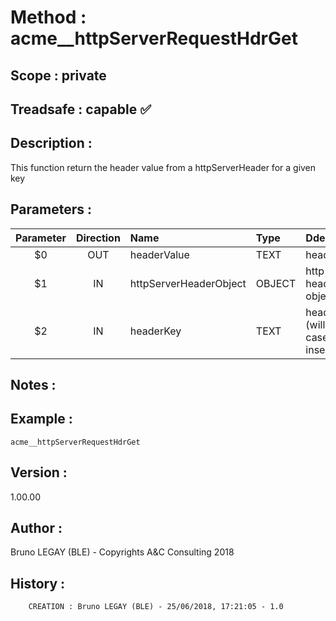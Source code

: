 ﻿# **Method :** acme__httpServerRequestHdrGet## **Scope :** private## **Treadsafe :** capable ✅ ## **Description :** This function return the header value from a httpServerHeader for a given key## **Parameters :** | Parameter | Direction | Name | Type | Ddescription | |:----:|:----:|:----|:----|:----| | $0 | OUT | headerValue | TEXT | header value | | $1 | IN | httpServerHeaderObject | OBJECT | http server header object | | $2 | IN | headerKey | TEXT | header key (will match case insensitive) | ## **Notes :** ## **Example :** ```acme__httpServerRequestHdrGet```## **Version :** 1.00.00## **Author :** Bruno LEGAY (BLE) - Copyrights A&C Consulting 2018## **History :**          CREATION : Bruno LEGAY (BLE) - 25/06/2018, 17:21:05 - 1.0